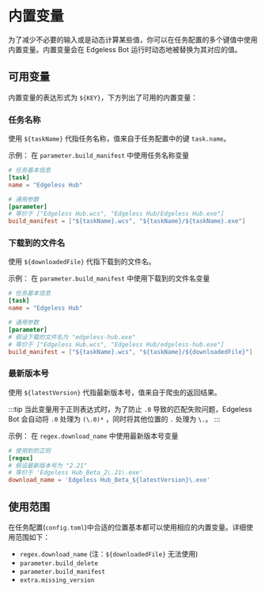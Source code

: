 # 内置变量

为了减少不必要的输入或是动态计算某些值，你可以在任务配置的多个键值中使用内置变量。内置变量会在 Edgeless Bot 运行时动态地被替换为其对应的值。

## 可用变量

内置变量的表达形式为 `${KEY}`，下方列出了可用的内置变量：

### 任务名称

使用 `${taskName}` 代指任务名称，值来自于任务配置中的键 `task.name`。

示例：
在 `parameter.build_manifest` 中使用任务名称变量

```toml
# 任务基本信息
[task]
name = "Edgeless Hub"

# 通用参数
[parameter]
# 等价于 ["Edgeless Hub.wcs", "Edgeless Hub/Edgeless Hub.exe"]
build_manifest = ["${taskName}.wcs", "${taskName}/${taskName}.exe"]
```

### 下载到的文件名

使用 `${downloadedFile}` 代指下载到的文件名。

示例：
在 `parameter.build_manifest` 中使用下载到的文件名变量

```toml
# 任务基本信息
[task]
name = "Edgeless Hub"

# 通用参数
[parameter]
# 假设下载的文件名为 "edgeless-hub.exe"
# 等价于 ["Edgeless Hub.wcs", "Edgeless Hub/edgeless-hub.exe"]
build_manifest = ["${taskName}.wcs", "${taskName}/${downloadedFile}"]
```

### 最新版本号

使用 `${latestVersion}` 代指最新版本号，值来自于爬虫的返回结果。

:::tip
当此变量用于正则表达式时，为了防止 `.0` 导致的匹配失败问题，Edgeless Bot 会自动将 `.0` 处理为 `(\.0)*` ，同时将其他位置的 `.` 处理为 `\.`。
:::

示例：
在 `regex.download_name` 中使用最新版本号变量

```toml
# 使用到的正则
[regex]
# 假设最新版本号为 "2.21"
# 等价于 'Edgeless Hub_Beta_2\.21\.exe'
download_name = 'Edgeless Hub_Beta_${latestVersion}\.exe'
```

## 使用范围

在任务配置(`config.toml`)中合适的位置基本都可以使用相应的内置变量。详细使用范围如下：

- `regex.download_name` (注：`${downloadedFile}` 无法使用)
- `parameter.build_delete`
- `parameter.build_manifest`
- `extra.missing_version`
